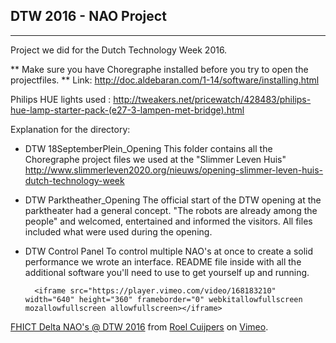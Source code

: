 DTW 2016 - NAO Project
-----------------------
-----------------------
Project we did for the Dutch Technology Week 2016.



** Make sure you have Choregraphe installed before you try to open the projectfiles. **
Link: http://doc.aldebaran.com/1-14/software/installing.html

Philips HUE lights used : http://tweakers.net/pricewatch/428483/philips-hue-lamp-starter-pack-(e27-3-lampen-met-bridge).html


Explanation for the directory:
- DTW 18SeptemberPlein_Opening 
		This folder contains all the Choregraphe project files we used at the "Slimmer Leven Huis"
		http://www.slimmerleven2020.org/nieuws/opening-slimmer-leven-huis-dutch-technology-week
- DTW Parktheather_Opening
		The official start of the DTW opening at the parktheater had a general concept. "The robots are already among the people" and welcomed, entertained and informed the visitors. All files included what were used during the opening. 
- DTW Control Panel
		To control multiple NAO's at once to create a solid performance we wrote an interface. README file inside with all the additional software you'll need to use to get yourself up and running. 
		
		<iframe src="https://player.vimeo.com/video/168183210" width="640" height="360" frameborder="0" webkitallowfullscreen mozallowfullscreen allowfullscreen></iframe>
<p><a href="https://vimeo.com/168183210">FHICT Delta NAO&#039;s @ DTW 2016</a> from <a href="https://vimeo.com/user38620387">Roel Cuijpers</a> on <a href="https://vimeo.com">Vimeo</a>.</p>